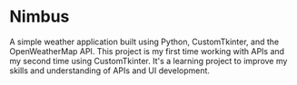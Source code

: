 # Nimbus
A simple weather application built using Python, CustomTkinter, and the OpenWeatherMap API. This project is my first time working with APIs and my second time using CustomTkinter. It's a learning project to improve my skills and understanding of APIs and UI development.
